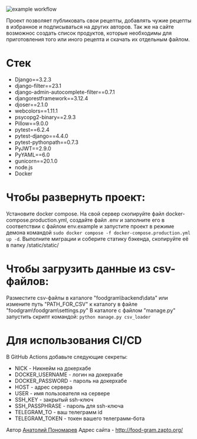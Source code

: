![example workflow](https://github.com/Karramb/kittygram_final/actions/workflows/main.yml/badge.svg)

Проект позволяет публиковать свои рецепты, добавлять чужие рецепты в избранное и подписываться на других авторов. Так же на сайте возможнос создать список продуктов, которые необходимы для приготовления того или иного рецепта и скачать их отдельным файлом.

# Стек
- Django==3.2.3
- django-filter==23.1
- django-admin-autocomplete-filter==0.7.1
- djangorestframework==3.12.4
- djoser==2.1.0
- webcolors==1.11.1
- psycopg2-binary==2.9.3
- Pillow==9.0.0
- pytest==6.2.4
- pytest-django==4.4.0
- pytest-pythonpath==0.7.3
- PyJWT==2.9.0
- PyYAML==6.0
- gunicorn==20.1.0
- node.js
- Docker

# Чтобы развернуть проект:
Установите docker compose.
На свой сервер скопируйте файл docker-compose.production.yml, создайте файл .env и заполните его в соответствии с файлом env.example и запустите проект в режиме демона командой ```sudo docker compose -f docker-compose.production.yml up -d```.
Выполните миграции и соберите статику бэкенда, скопируйте её в папку  /static/static/

# Чтобы загрузить данные из csv-файлов:
Разместите csv-файлы в каталоге "foodgram\backend\data" или измените путь "PATH_FOR_CSV" к каталогу в файле "foodgram\foodgram\settings.py"
В каталоге с файлом "manage.py" запустить скрипт командой:
```python manage.py csv_loader```


# Для использования CI/CD
В GitHub Actions добавьте следующие секреты:
- NICK - Никнейм на докерхабе
- DOCKER_USERNAME - логин на докерхабе
- DOCKER_PASSWORD - пароль на докерхабе
- HOST - адрес сервера
- USER - имя пользователя на сервере
- SSH_KEY - закрытый ssh-ключ
- SSH_PASSPHRASE - пароль для ssh-ключа
- TELEGRAM_TO - ваш телеграмм id
- TELEGRAM_TOKEN - токен вашего телеграмм-бота


Автор [Анатолий Пономарев](https://github.com/Karramb)
Адрес сайта - http://food-gram.zapto.org/
